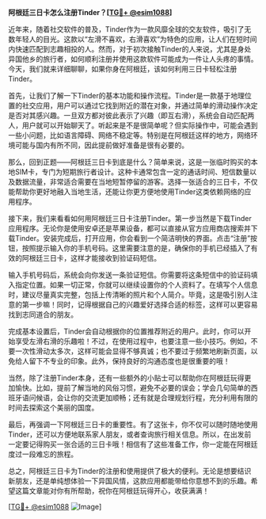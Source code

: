 **阿根廷三日卡怎么注册Tinder？[[TG💪+ @esim1088](https://t.me/s/esim1088)]**

近年来，随着社交软件的普及，Tinder作为一款风靡全球的交友软件，吸引了无数年轻人的目光。这款以“左滑不喜欢，右滑喜欢”为特色的应用，让人们在短时间内快速匹配到志趣相投的人。然而，对于初次接触Tinder的人来说，尤其是身处异国他乡的旅行者，如何顺利注册并使用这款软件可能成为一件让人头疼的事情。今天，我们就来详细聊聊，如果你身在阿根廷，该如何利用三日卡轻松注册Tinder。

首先，让我们了解一下Tinder的基本功能和操作流程。Tinder是一款基于地理位置的社交应用，用户可以通过它找到附近的潜在对象，并通过简单的滑动操作决定是否对其感兴趣。一旦双方都对彼此表示了兴趣（即互右滑），系统会自动匹配两人，用户就可以开始聊天了。听起来是不是很简单呢？但实际操作中，可能会遇到一些小问题，比如语言障碍、网络不稳定等。特别是在阿根廷这样的地方，网络环境可能与国内有所不同，因此提前做好准备是很有必要的。

那么，回到正题——阿根廷三日卡到底是什么？简单来说，这是一张临时购买的本地SIM卡，专门为短期旅行者设计。这种卡通常包含一定的通话时间、短信数量以及数据流量，非常适合需要在当地短暂停留的游客。选择一张适合的三日卡，不仅能帮助你更好地融入当地生活，还能让你更方便地使用Tinder这类依赖网络的应用程序。

接下来，我们来看看如何用阿根廷三日卡注册Tinder。第一步当然是下载Tinder应用程序。无论你是使用安卓还是苹果设备，都可以直接从官方应用商店搜索并下载Tinder。安装完成后，打开应用，你会看到一个简洁明快的界面。点击“注册”按钮，按照提示输入你的手机号码。这里需要注意的是，确保你的手机已经插入了有效的阿根廷三日卡，这样才能接收到验证码短信。

输入手机号码后，系统会向你发送一条验证短信。你需要将这条短信中的验证码填入指定位置。如果一切正常，你就可以继续设置你的个人资料了。在填写个人信息时，建议尽量真实完整，包括上传清晰的照片和个人简介。毕竟，这是吸引别人注意的第一步嘛！同时，记得根据自己的兴趣爱好选择合适的标签，这样可以更容易找到志同道合的朋友。

完成基本设置后，Tinder会自动根据你的位置推荐附近的用户。此时，你可以开始享受左滑右滑的乐趣啦！不过，在使用过程中，也要注意一些小技巧。例如，不要一次性滑动太多次，这样可能会显得不够真诚；也不要过于频繁地刷新页面，以免给人留下不专业的印象。此外，保持良好的沟通态度也是很重要的哦！

当然，除了注册Tinder本身，还有一些额外的小贴士可以帮助你在阿根廷玩得更加愉快。比如，提前了解当地的风俗习惯，避免不必要的误会；学会几句简单的西班牙语问候语，会让你的交流更加顺畅；还有就是合理规划行程，充分利用有限的时间去探索这个美丽的国度。

最后，再强调一下阿根廷三日卡的重要性。有了这张卡，你不仅可以随时随地使用Tinder，还可以方便地联系家人朋友，或者查询旅行相关信息。所以，在出发前一定要记得购买一张合适的三日卡哦！相信有了这些准备工作，你一定能在阿根廷度过一段难忘的旅程。

总之，阿根廷三日卡为Tinder的注册和使用提供了极大的便利。无论是想要结识新朋友，还是单纯想体验一下异国风情，这款应用都能带给你意想不到的乐趣。希望这篇文章能对你有所帮助，祝你在阿根廷玩得开心，收获满满！

[[TG💪+ @esim1088](https://t.me/s/esim1088) ![Image](https://i.postimg.cc/4NQfJmqS/Snipaste-2025-05-13-00-14-12.png)]